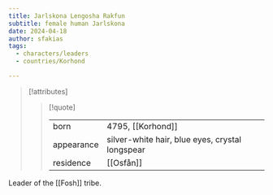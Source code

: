 ```yaml
---
title: Jarlskona Lengosha Rakfun
subtitle: female human Jarlskona
date: 2024-04-18
author: sfakias
tags:
  - characters/leaders
  - countries/Korhond

---
```

> [!attributes]
> 
> > [!quote]
> >
> > | | |
> > | --- | --- |
> > | born | 4795, [[Korhond]] |
> > | appearance | silver-white hair, blue eyes, crystal longspear |
> > | residence | [[Osfån]] |

Leader of the [[Fosh]] tribe.